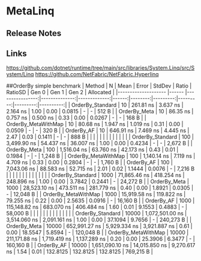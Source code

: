 # MetaLinq


## Release Notes

## Links
https://github.com/dotnet/runtime/tree/main/src/libraries/System.Linq/src/System/Linq
https://github.com/NetFabric/NetFabric.Hyperlinq

##OrderBy simple benchmark
|              Method |     N |            Mean |         Error |       StdDev | Ratio | RatioSD |    Gen 0 |    Gen 1 |    Gen 2 | Allocated |
|-------------------- |------ |----------------:|--------------:|-------------:|------:|--------:|---------:|---------:|---------:|----------:|
|    OrderBy_Standard |    10 |       261.81 ns |      3.637 ns |     2.164 ns |  1.00 |    0.00 |   0.0815 |        - |        - |     512 B |
|        OrderBy_Meta |    10 |        86.35 ns |      0.757 ns |     0.500 ns |  0.33 |    0.00 |   0.0267 |        - |        - |     168 B |
| OrderBy_MetaWithMap |    10 |        80.68 ns |      1.947 ns |     1.019 ns |  0.31 |    0.00 |   0.0509 |        - |        - |     320 B |
|          OrderBy_AF |    10 |       646.91 ns |      7.469 ns |     4.445 ns |  2.47 |    0.03 |   0.1411 |        - |        - |     888 B |
|                     |       |                 |               |              |       |         |          |          |          |           |
|    OrderBy_Standard |   100 |     3,499.90 ns |     54.437 ns |    36.007 ns |  1.00 |    0.00 |   0.4234 |        - |        - |   2,672 B |
|        OrderBy_Meta |   100 |     1,516.04 ns |     63.760 ns |    42.173 ns |  0.43 |    0.01 |   0.1984 |        - |        - |   1,248 B |
| OrderBy_MetaWithMap |   100 |     1,140.14 ns |      7.119 ns |     4.709 ns |  0.33 |    0.00 |   0.2804 |        - |        - |   1,760 B |
|          OrderBy_AF |   100 |     7,043.06 ns |     88.583 ns |    52.715 ns |  2.01 |    0.02 |   1.1444 |   0.0076 |        - |   7,216 B |
|                     |       |                 |               |              |       |         |          |          |          |           |
|    OrderBy_Standard |  1000 |    71,865.46 ns |    418.254 ns |   248.896 ns |  1.00 |    0.00 |   3.7842 |   0.2441 |        - |  24,272 B |
|        OrderBy_Meta |  1000 |    28,523.10 ns |    473.511 ns |   281.779 ns |  0.40 |    0.00 |   1.8921 |   0.0305 |        - |  12,048 B |
| OrderBy_MetaWithMap |  1000 |    15,919.58 ns |    119.822 ns |    79.255 ns |  0.22 |    0.00 |   2.5635 |   0.0916 |        - |  16,160 B |
|          OrderBy_AF |  1000 |   115,148.82 ns |    683.070 ns |   406.484 ns |  1.60 |    0.01 |   9.1553 |   0.4883 |        - |  58,000 B |
|                     |       |                 |               |              |       |         |          |          |          |           |
|    OrderBy_Standard | 10000 | 1,072,501.00 ns |  3,514.060 ns | 2,091.161 ns |  1.00 |    0.00 |  37.1094 |   9.7656 |        - | 240,273 B |
|        OrderBy_Meta | 10000 |   652,991.27 ns |  5,929.334 ns | 3,921.887 ns |  0.61 |    0.00 |  18.5547 |   5.8594 |        - | 120,048 B |
| OrderBy_MetaWithMap | 10000 |   211,171.88 ns |  1,719.419 ns | 1,137.289 ns |  0.20 |    0.00 |  25.3906 |   6.3477 |        - | 160,160 B |
|          OrderBy_AF | 10000 | 1,651,090.10 ns | 14,015.850 ns | 9,270.617 ns |  1.54 |    0.01 | 132.8125 | 132.8125 | 132.8125 | 769,215 B |